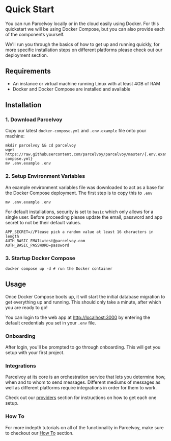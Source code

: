 # Quick Start
You can run Parcelvoy locally or in the cloud easily using Docker. For this quickstart we will be using Docker Compose, but you can also provide each of the components yourself.

We'll run you through the basics of how to get up and running quickly, for more specific installation steps on different platforms please check out our deployment section.

## Requirements
- An instance or virtual machine running Linux with at least 4GB of RAM
- Docker and Docker Compose are installed and available

## Installation

### 1. Download Parcelvoy
Copy our latest `docker-compose.yml` and `.env.example` file onto your machine:

```
mkdir parcelvoy && cd parcelvoy
wget https://raw.githubusercontent.com/parcelvoy/parcelvoy/master/{.env.example,docker-compose.yml}
mv .env.example .env
```

### 2. Setup Environment Variables
An example environment variables file was downloaded to act as a base for the Docker Compose deployment. The first step is to copy this to `.env`
```
mv .env.example .env
```

For default installations, security is set to `basic` which only allows for a single user. Before proceeding please update the email, password and app secret to not be their default values.

```
APP_SECRET=//Please pick a random value at least 16 characters in length
AUTH_BASIC_EMAIL=test@parcelvoy.com
AUTH_BASIC_PASSWORD=password
```

### 3. Startup Docker Compose
```
docker compose up -d # run the Docker container
```

## Usage
Once Docker Compose boots up, it will start the initial database migration to get everything up and running. This should only take a minute, after which you are ready to go!

You can login to the web app at [http://localhost:3000](http://localhost:3000) by entering the default credentials you set in your `.env` file.

### Onboarding
After login, you'll be prompted to go through onboarding. This will get you setup with your first project. 

### Integrations
Parcelvoy at its core is an orchestration service that lets you determine how, when and to whom to send messages. Different mediums of messages as well as different platforms require integrations in order for them to work. 

Check out our [providers](../providers) section for instructions on how to get each one setup.

### How To
For more indepth tutorials on all of the functionality in Parcelvoy, make sure to checkout our [How To](../how-to) section.
